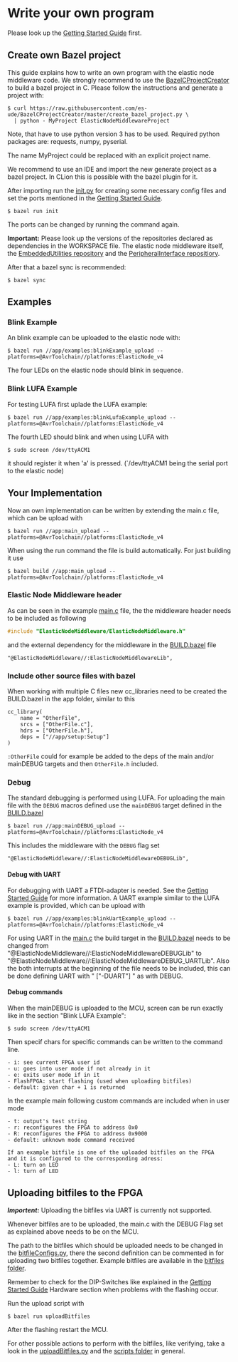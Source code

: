 # Write your own program

Please look up the [Getting Started Guide](GettingStartedGuide.md) first. 

## Create own Bazel project

This guide explains how to write an own program with the elastic node middleware code. 
We strongly recommend to use the [BazelCProjectCreator](https://github.com/es-ude/BazelCProjectCreator) to build a bazel project in C.
Please follow the instructions and generate a project with:

    $ curl https://raw.githubusercontent.com/es-ude/BazelCProjectCreator/master/create_bazel_project.py \
      | python - MyProject ElasticNodeMiddlewareProject

Note, that have to use python version 3 has to be used. 
Required python packages are: requests, numpy, pyserial.

The name MyProject could be replaced with an explicit project name.

We recommend to use an IDE and import the new generate project as a bazel project.
In CLion this is possible with the bazel plugin for it.

After importing run the [init.py](../templates/init.py) for creating some necessary config files and set the ports 
mentioned in the [Getting Started Guide](GettingStartedGuide.md).

    $ bazel run init

The ports can be changed by running the command again.

**Important:** Please look up the versions of the repositories declared as dependencies in the WORKSPACE file. 
The elastic node middleware itself, the [EmbeddedUtilities repository](https://github.com/es-ude/EmbeddedUtilities) 
and the [PeripheralInterface repositiory](https://github.com/es-ude/PeripheralInterface).

After that a bazel sync is recommended:

    $ bazel sync

## Examples

### Blink Example

An blink example can be uploaded to the elastic node with:

    $ bazel run //app/examples:blinkExample_upload --platforms=@AvrToolchain//platforms:ElasticNode_v4
    
The four LEDs on the elastic node should blink in sequence.

### Blink LUFA Example

For testing LUFA first uplade the LUFA example:

    $ bazel run //app/examples:blinkLufaExample_upload --platforms=@AvrToolchain//platforms:ElasticNode_v4
    
The fourth LED should blink and when using LUFA with
    
    $ sudo screen /dev/ttyACM1

it should register it when 'a' is pressed. (`/dev/ttyACM1 being the serial port to the elastic node)

## Your Implementation

Now an own implementation can be written by extending the main.c file, which can be upload with

    $ bazel run //app:main_upload --platforms=@AvrToolchain//platforms:ElasticNode_v4

When using the run command the file is build automatically. For just building it use

    $ bazel build //app:main_upload --platforms=@AvrToolchain//platforms:ElasticNode_v4
 
### Elastic Node Middleware header

As can be seen in the example [main.c](../app/main.c) file, the the middleware header needs to be included as following

```c
#include "ElasticNodeMiddleware/ElasticNodeMiddleware.h"
```    

and the external dependency for the middleware in the [BUILD.bazel](../templates/appBUILD.bazel) file

```bazel
"@ElasticNodeMiddleware//:ElasticNodeMiddlewareLib",
```

### Include other source files with bazel

When working with multiple C files new cc_libraries need to be created the BUILD.bazel in the app folder, similar to this
    
```bazel
cc_library(
    name = "OtherFile",
    srcs = ["OtherFile.c"],
    hdrs = ["OtherFile.h"],
    deps = ["//app/setup:Setup"]
)
```

`:OtherFile` could for example be added to the deps of the main and/or mainDEBUG targets and then `OtherFile.h` included.

### Debug 

The standard debugging is performed using LUFA.
For uploading the main file with the `DEBUG` macros defined use the `mainDEBUG` target defined in the [BUILD.bazel](../templates/appBUILD.bazel)

    $ bazel run //app:mainDEBUG_upload --platforms=@AvrToolchain//platforms:ElasticNode_v4

This includes the middleware with the `DEBUG` flag set

```bazel
"@ElasticNodeMiddleware//:ElasticNodeMiddlewareDEBUGLib",
```

#### Debug with UART

For debugging with UART a FTDI-adapter is needed. See the [Getting Started Guide](GettingStartedGuide.md#Hardware) for more information.
A UART example similar to the LUFA example is provided, which can be upload with

    $ bazel run //app/examples:blinkUartExample_upload --platforms=@AvrToolchain//platforms:ElasticNode_v4

For using UART in the [main.c](../app/main.c) the build target in the [BUILD.bazel](../app/BUILD.bazel) needs to be changed from 
"@ElasticNodeMiddleware//:ElasticNodeMiddlewareDEBUGLib" to "@ElasticNodeMiddleware//:ElasticNodeMiddlewareDEBUG_UARTLib". 
Also the both interrupts at the beginning of the file needs to be included, this can be done defining UART with " ["-DUART"] " as with DEBUG.

#### Debug commands

When the mainDEBUG is uploaded to the MCU, screen can be run exactly like in the section "Blink LUFA Example":
    
    $ sudo screen /dev/ttyACM1

Then specif chars for specific commands can be written to the command line.

    - i: see current FPGA user id
    - u: goes into user mode if not already in it
    - e: exits user mode if in it
    - FlashFPGA: start flashing (used when uploading bitfiles)
    - default: given char + 1 is returned

In the example main following custom commands are included when in user mode

    - t: output's test string
    - r: reconfigures the FPGA to address 0x0
    - R: reconfigures the FPGA to address 0x9000
    - default: unknown mode command received
    
    If an example bitfile is one of the uploaded bitfiles on the FPGA 
    and it is configured to the corresponding adress:
    - L: turn on LED
    - l: turn of LED

## Uploading bitfiles to the FPGA

***Importent:*** Uploading the bitfiles via UART is currently not supported.

Whenever bitfiles are to be uploaded, the main.c with the DEBUG Flag set as explained above needs to be on the MCU.

The path to the bitfiles which should be uploaded needs to be changed in the [bitfileConfigs.py](../templates/bitfileConfigs.py), 
there the second definition can be commented in for uploading two bitfiles together.
Example bitfiles are available in the [bitfiles folder](../bitfiles).

Remember to check for the DIP-Switches like explained in the [Getting Started Guide](GettingStartedGuide.md#DIP-Switches) 
Hardware section when problems with the flashing occur.

Run the upload script with

    $ bazel run uploadBitfiles

After the flashing restart the MCU.

For other possible actions to perform with the bitfiles, like verifying, take a look in the 
[uploadBitfiles.py](../scripts/uploadBitfiles.py) and the [scripts folder](../scripts) in general.
